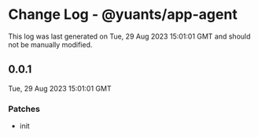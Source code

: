 # Change Log - @yuants/app-agent

This log was last generated on Tue, 29 Aug 2023 15:01:01 GMT and should not be manually modified.

## 0.0.1
Tue, 29 Aug 2023 15:01:01 GMT

### Patches

- init

